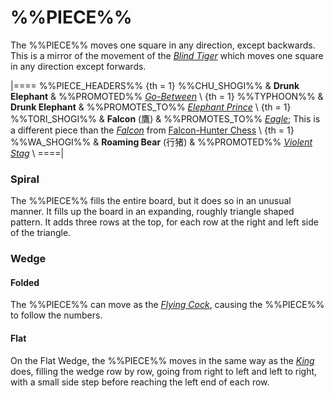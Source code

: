 # %%PIECE%%

The %%PIECE%% moves one square in any direction, except backwards.
This is a mirror of the movement of the [*Blind Tiger*](blind_tiger.html)
which moves one square in any direction except forwards.

|====
%%PIECE_HEADERS%%
{th = 1}  %%CHU_SHOGI%%
       &  **Drunk Elephant**
       &  %%PROMOTED%% [*Go-Between*](go_between.html) \\
{th = 1}  %%TYPHOON%%
       &  **Drunk Elephant**
       &  %%PROMOTES_TO%%
          [*Elephant Prince*](king.html?piece=elephant_prince) \\
{th = 1}  %%TORI_SHOGI%%
       &  **Falcon** (&#x9df9;)
       &  %%PROMOTES_TO%% [*Eagle*](eagle.html); 
          This is a different piece than the [*Falcon*](falcon.html)
          from [Falcon-Hunter Chess](#wiki) \\
{th = 1}  %%WA_SHOGI%%
       &  **Roaming Bear** (&#x884C;&#x732A;)
       &  %%PROMOTED%%
          [*Violent Stag*](silver_general.html?piece=violent_stag) \\
====|
     
### Spiral

The %%PIECE%% fills the entire board, but it does so in an
unusual manner. It fills up the board in an expanding, roughly triangle
shaped pattern.
It adds three rows at the top, for each row at the right and left
side of the triangle.

### Wedge

#### Folded

The %%PIECE%% can move as the [*Flying Cock*](flying_cock.html),
causing the %%PIECE%% to follow the numbers.

#### Flat

On the Flat Wedge, the %%PIECE%% moves in the same way as
the [*King*](king.html) does, filling the wedge row by row, going from
right to left and left to right, with a small side step before
reaching the left end of each row.
